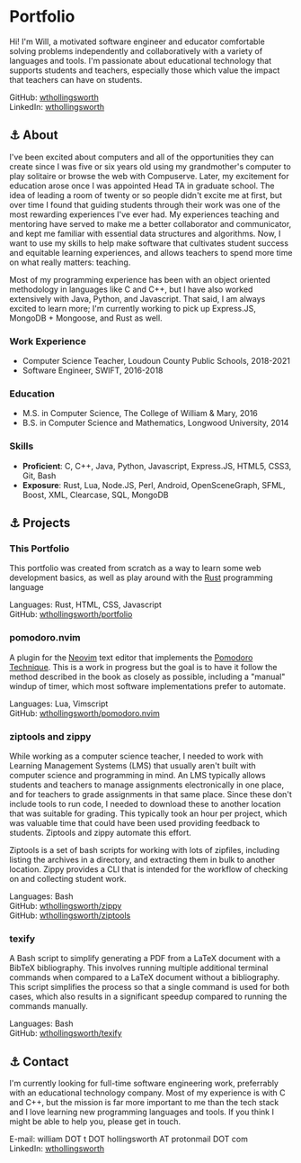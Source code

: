Portfolio
=========

Hi!  I'm Will, a motivated software engineer and educator comfortable solving
problems independently and collaboratively with a variety of languages and
tools.  I'm passionate about educational technology that supports students and
teachers, especially those which value the impact that teachers can have on
students.

GitHub: [wthollingsworth](https://github.com/wthollingsworth) \
LinkedIn: [wthollingsworth](https://www.linkedin.com/in/wthollingsworth)

<a name="about">⚓</a>
About
-----

I've been excited about computers and all of the opportunities they can create
since I was five or six years old using my grandmother's computer to play
solitaire or browse the web with Compuserve.  Later, my excitement for education
arose once I was appointed Head TA in graduate school.  The idea of leading a
room of twenty or so people didn't excite me at first, but over time I found
that guiding students through their work was one of the most rewarding
experiences I've ever had.  My experiences teaching and mentoring have served to
make me a better collaborator and communicator, and kept me familiar with
essential data structures and algorithms.  Now, I want to use my skills to help
make software that cultivates student success and equitable learning experiences,
and allows teachers to spend more time on what really matters: teaching.

Most of my programming experience has been with an object oriented methodology
in languages like C and C++, but I have also worked extensively with Java,
Python, and Javascript.  That said, I am always excited to learn more; I'm
currently working to pick up Express.JS, MongoDB + Mongoose, and Rust as well.


### Work Experience

- Computer Science Teacher, Loudoun County Public Schools, 2018-2021
- Software Engineer, SWIFT, 2016-2018

### Education

- M.S. in Computer Science, The College of William & Mary, 2016
- B.S. in Computer Science and Mathematics, Longwood University, 2014

### Skills

- **Proficient**: C, C++, Java, Python, Javascript, Express.JS, HTML5, CSS3, Git, Bash
- **Exposure**: Rust, Lua, Node.JS, Perl, Android, OpenSceneGraph, SFML, Boost, XML, Clearcase, SQL, MongoDB


<a name="projects">⚓</a>
Projects
--------

### This Portfolio
This portfolio was created from scratch as a way to learn some web development basics, as well as play around with the [Rust](https://www.rust-lang.org) programming language

Languages: Rust, HTML, CSS, Javascript \
GitHub: [wthollingsworth/portfolio](github.com/wthollingsworth/portfolio)

### pomodoro.nvim

A plugin for the [Neovim](https://neovim.io) text editor that implements the
[Pomodoro Technique](https://francescocirillo.com/pages/pomodoro-technique).
This is a work in progress but the goal is to have it follow the method
described in the book as closely as possible, including a "manual" windup of
timer, which most software implementations prefer to automate.

Languages: Lua, Vimscript \
GitHub: [wthollingsworth/pomodoro.nvim](github.com/wthollingsworth/pomodoro.nvim)

### ziptools and zippy

While working as a computer science teacher, I needed to work with Learning
Management Systems (LMS) that usually aren't built with computer science and
programming in mind.  An LMS typically allows students and teachers to manage
assignments electronically in one place, and for teachers to grade assignments
in that same place.  Since these don't include tools to run code, I needed to
download these to another location that was suitable for grading.  This
typically took an hour per project, which was valuable time that could have
been used providing feedback to students.  Ziptools and zippy automate this
effort.

Ziptools is a set of bash scripts for working with lots of zipfiles, including
listing the archives in a directory, and extracting them in bulk to another
location.  Zippy provides a CLI that is intended for the workflow of checking
on and collecting student work.

Languages: Bash \
GitHub: [wthollingsworth/zippy](github.com/wthollingsworth/zippy) \
GitHub: [wthollingsworth/ziptools](github.com/wthollingsworth/ziptools)

### texify

A Bash script to simplify generating a PDF from a LaTeX document with a BibTeX
bibliography.  This involves running multiple additional terminal commands when
compared to a LaTeX document without a bibliography.  This script simplifies
the process so that a single command is used for both cases, which also results
in a significant speedup compared to running the commands manually.

Languages: Bash \
GitHub: [wthollingsworth/texify](github.com/wthollingsworth/texify)

<a name="contact">⚓</a>
Contact
-------

I'm currently looking for full-time software engineering work, preferrably
with an educational technology company.  Most of my experience is with C
and C++, but the mission is far more important to me than the tech stack and
I love learning new programming languages and tools.  If you think I might be
able to help you, please get in touch.

E-mail: william DOT t DOT hollingsworth AT protonmail DOT com \
LinkedIn: [wthollingsworth](https://www.linkedin.com/in/wthollingsworth)
